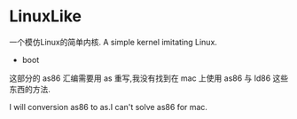 # LinuxLike
一个模仿Linux的简单内核.
A simple kernel imitating Linux.


- boot 

这部分的 as86 汇编需要用 as 重写,我没有找到在 mac 上使用 as86 与 ld86 这些东西的方法.

I will conversion as86 to as.I can't solve as86 for mac.


